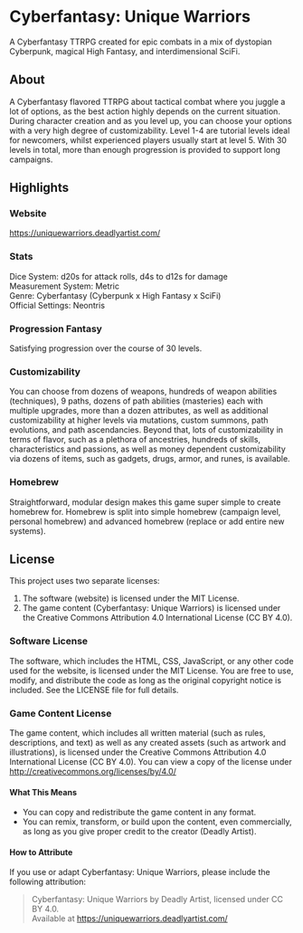 # Cyberfantasy: Unique Warriors
A Cyberfantasy TTRPG created for epic combats in a mix of dystopian Cyberpunk, magical High Fantasy, and interdimensional SciFi.

## About
A Cyberfantasy flavored TTRPG about tactical combat where you juggle a lot of options, as the best action highly depends on the current situation. During character creation and as you level up, you can choose your options with a very high degree of customizability. Level 1-4 are tutorial levels ideal for newcomers, whilst experienced players usually start at level 5. With 30 levels in total, more than enough progression is provided to support long campaigns.

## Highlights
### Website
https://uniquewarriors.deadlyartist.com/

### Stats
Dice System: d20s for attack rolls, d4s to d12s for damage  
Measurement System: Metric  
Genre: Cyberfantasy (Cyberpunk x High Fantasy x SciFi)  
Official Settings: Neontris  

### Progression Fantasy
Satisfying progression over the course of 30 levels.

### Customizability
You can choose from dozens of weapons, hundreds of weapon abilities (techniques), 9 paths, dozens of path abilities (masteries) each with multiple upgrades, more than a dozen attributes, as well as additional customizability at higher levels via mutations, custom summons, path evolutions, and path ascendancies. Beyond that, lots of customizability in terms of flavor, such as a plethora of ancestries, hundreds of skills, characteristics and passions, as well as money dependent customizability via dozens of items, such as gadgets, drugs, armor, and runes, is available.

### Homebrew
Straightforward, modular design makes this game super simple to create homebrew for. Homebrew is split into simple homebrew (campaign level, personal homebrew) and advanced homebrew (replace or add entire new systems).

## License
This project uses two separate licenses:
1. The software (website) is licensed under the MIT License.
2. The game content (Cyberfantasy: Unique Warriors) is licensed under the Creative Commons Attribution 4.0 International License (CC BY 4.0).

### Software License
The software, which includes the HTML, CSS, JavaScript, or any other code used for the website, is licensed under the MIT License. You are free to use, modify, and distribute the code as long as the original copyright notice is included. See the LICENSE file for full details.

### Game Content License
The game content, which includes all written material (such as rules, descriptions, and text) as well as any created assets (such as artwork and illustrations), is licensed under the Creative Commons Attribution 4.0 International License (CC BY 4.0). You can view a copy of the license under  
http://creativecommons.org/licenses/by/4.0/

#### What This Means
- You can copy and redistribute the game content in any format.
- You can remix, transform, or build upon the content, even commercially, as long as you give proper credit to the creator (Deadly Artist).

#### How to Attribute
If you use or adapt Cyberfantasy: Unique Warriors, please include the following attribution:  
> Cyberfantasy: Unique Warriors by Deadly Artist, licensed under CC BY 4.0.  
> Available at https://uniquewarriors.deadlyartist.com/
